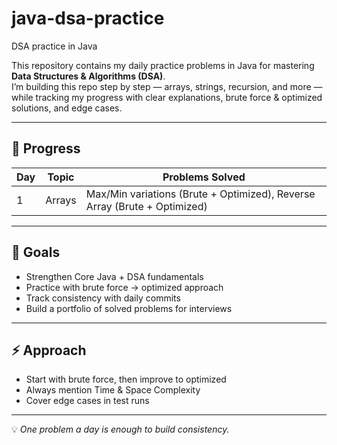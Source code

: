 # java-dsa-practice
DSA practice in Java

This repository contains my daily practice problems in Java for mastering **Data Structures & Algorithms (DSA)**.  
I’m building this repo step by step — arrays, strings, recursion, and more — while tracking my progress with clear explanations, brute force & optimized solutions, and edge cases.

---

## 📌 Progress

| Day | Topic  | Problems Solved |
|-----|--------|-----------------|
| 1   | Arrays | Max/Min variations (Brute + Optimized), Reverse Array (Brute + Optimized) |

---

## 🎯 Goals
- Strengthen Core Java + DSA fundamentals  
- Practice with brute force → optimized approach  
- Track consistency with daily commits  
- Build a portfolio of solved problems for interviews  

---

## ⚡ Approach
- Start with brute force, then improve to optimized  
- Always mention Time & Space Complexity  
- Cover edge cases in test runs  

---

💡 *One problem a day is enough to build consistency.*  

